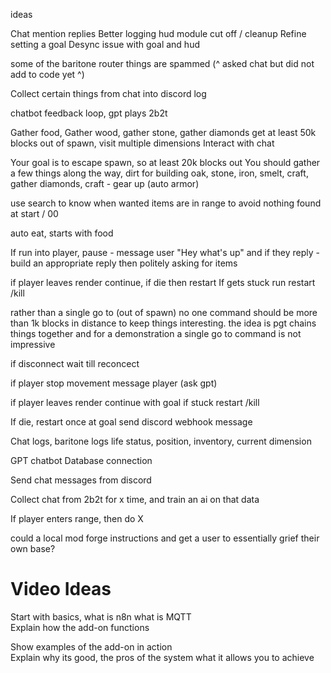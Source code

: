 ideas


Chat mention replies
Better logging
hud module cut off / cleanup 
Refine setting a goal
Desync issue with goal and hud

some of the baritone router things are spammed
(^ asked chat but did not add to code yet ^)


















Collect certain things from chat into discord log

chatbot feedback loop, gpt plays 2b2t

Gather food, Gather wood, gather stone, gather diamonds
get at least 50k blocks out of spawn, visit multiple dimensions 
Interact with chat







Your goal is to escape spawn, so at least 20k blocks out
You should gather a few things along the way, dirt for building
oak, stone, iron, smelt, craft, gather diamonds, craft - gear up (auto armor)

use search to know when wanted items are in range to avoid nothing found at start / 00

auto eat, starts with food

If run into player, pause - message user "Hey what's up" and if they reply - 
build an appropriate reply then politely asking for items


if player leaves render continue, if die then restart
If gets stuck run restart /kill

rather than a single go to (out of spawn) no one command should be 
more than 1k blocks in distance to keep things interesting.
the idea is pgt chains things together and for a demonstration a single go to
command is not impressive 



if disconnect wait till reconcect

if player stop movement message player (ask gpt)

if player leaves render continue with goal 
if stuck restart /kill

If die, restart
once at goal send discord webhook message









Chat logs, baritone logs
life status, position, inventory, current dimension


GPT chatbot
Database connection

Send chat messages from discord


Collect chat from 2b2t for x time, and train an ai on that data


If player enters range, then do X


could a local mod forge instructions and get a user to essentially grief their own base?


# Video Ideas

Start with basics, what is n8n what is MQTT  
Explain how the add-on functions

Show examples of the add-on in action  
Explain why its good, the pros of the system what it allows you to achieve
